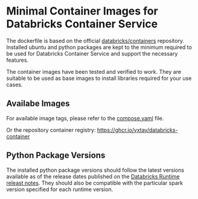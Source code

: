 # Minimal Container Images for Databricks Container Service

The dockerfile is based on the official
[databricks/containers](https://github.com/databricks/containers) repository.
Installed ubuntu and python packages are kept to the minimum required
to be used for Databricks Container Service and support the necessary features.

The container images have been tested and verified to work.
They are suitable to be used as base images
to install libraries required for your use cases.

## Availabe Images

For available image tags, please refer to the [compose.yaml](compose.yaml) file.

Or the repository container registry: <https://ghcr.io/yxtay/databricks-container>

## Python Package Versions

The installed python package versions should follow
the latest versions available as of the release dates published on the
[Databricks Runtime releast notes](https://docs.databricks.com/aws/en/release-notes/runtime/).
They should also be compatible with the particular
spark version specified for each runtime version.
